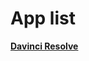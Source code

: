 # App list

**[Davinci Resolve](https://github.com/diegopereiracruz/ubuntu-configs/blob/main/apps/davinci-resolve.md)**
